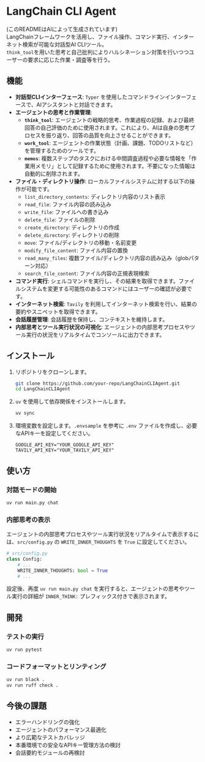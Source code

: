 # LangChain CLI Agent
(このREADMEはAIによって生成されています)<br>
LangChainフレームワークを活用し、ファイル操作、コマンド実行、インターネット検索が可能な対話型AI CLIツール。<br>
`think_tool`を用いた思考と自己批判によりハルシネーション対策を行いつつユーザーの要求に応じた作業・調査等を行う。

## 機能

*   **対話型CLIインターフェース**: `Typer` を使用したコマンドラインインターフェースで、AIアシスタントと対話できます。
*   **エージェントの思考と作業管理**:
    *   **`think_tool`**: エージェントの戦略的思考、作業過程の記録、および最終回答の自己評価のために使用されます。これにより、AIは自身の思考プロセスを振り返り、回答の品質を向上させることができます。
    *   **`work_tool`**: エージェントの作業状態（計画、課題、TODOリストなど）を管理するためのツールです。
    *   **`memos`**: 複数ステップのタスクにおける中間調査過程や必要な情報を「作業用メモリ」として記録するために使用されます。不要になった情報は自動的に削除されます。
*   **ファイル・ディレクトリ操作**: ローカルファイルシステムに対する以下の操作が可能です。
    *   `list_directory_contents`: ディレクトリ内容のリスト表示
    *   `read_file`: ファイル内容の読み込み
    *   `write_file`: ファイルへの書き込み
    *   `delete_file`: ファイルの削除
    *   `create_directory`: ディレクトリの作成
    *   `delete_directory`: ディレクトリの削除
    *   `move`: ファイル/ディレクトリの移動・名前変更
    *   `modify_file_content`: ファイル内容の置換
    *   `read_many_files`: 複数ファイル/ディレクトリ内容の読み込み（globパターン対応）
    *   `search_file_content`: ファイル内容の正規表現検索
*   **コマンド実行**: シェルコマンドを実行し、その結果を取得できます。ファイルシステムを変更する可能性のあるコマンドにはユーザーの確認が必要です。
*   **インターネット検索**: `Tavily` を利用してインターネット検索を行い、結果の要約やスニペットを取得できます。
*   **会話履歴管理**: 会話履歴を保持し、コンテキストを維持します。
*   **内部思考とツール実行状況の可視化**: エージェントの内部思考プロセスやツール実行の状況をリアルタイムでコンソールに出力できます。

## インストール

1.  リポジトリをクローンします。
    ```bash
    git clone https://github.com/your-repo/LangChainCLIAgent.git
    cd LangChainCLIAgent
    ```
2.  `uv` を使用して依存関係をインストールします。
    ```bash
    uv sync
    ```
3.  環境変数を設定します。`.envsample` を参考に `.env` ファイルを作成し、必要なAPIキーを設定してください。
    ```
    GOOGLE_API_KEY="YOUR_GOOGLE_API_KEY"
    TAVILY_API_KEY="YOUR_TAVILY_API_KEY"
    ```

## 使い方

### 対話モードの開始

```bash
uv run main.py chat
```

### 内部思考の表示

エージェントの内部思考プロセスやツール実行状況をリアルタイムで表示するには、`src/config.py` の `WRITE_INNER_THOUGHTS` を `True` に設定してください。

```python
# src/config.py
class Config:
    # ...
    WRITE_INNER_THOUGHTS: bool = True
    # ...
```

設定後、再度 `uv run main.py chat` を実行すると、エージェントの思考やツール実行の詳細が `INNER_THINK:` プレフィックス付きで表示されます。

## 開発

### テストの実行

```bash
uv run pytest
```

### コードフォーマットとリンティング

```bash
uv run black .
uv run ruff check .
```

## 今後の課題

*   エラーハンドリングの強化
*   エージェントのパフォーマンス最適化
*   より広範なテストカバレッジ
*   本番環境での安全なAPIキー管理方法の検討
*   会話要約モジュールの再検討